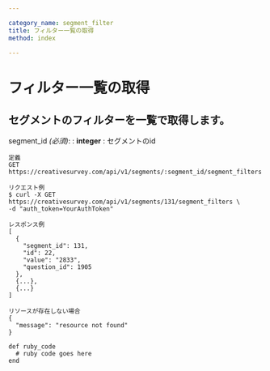 ```yaml
---

category_name: segment_filter
title: フィルター一覧の取得
method: index

---
```


# フィルター一覧の取得

## セグメントのフィルターを一覧で取得します。

segment_id _(必須)_:
: __integer__
: セグメントのid

~~~
定義
GET https://creativesurvey.com/api/v1/segments/:segment_id/segment_filters

リクエスト例
$ curl -X GET https://creativesurvey.com/api/v1/segments/131/segment_filters \
-d "auth_token=YourAuthToken"

レスポンス例
[
  {
    "segment_id": 131,
    "id": 22,
    "value": "2833",
    "question_id": 1905
  },
  {...},
  {...}  
]

リソースが存在しない場合
{
  "message": "resource not found"
}
~~~

~~~
def ruby_code
  # ruby code goes here
end
~~~

